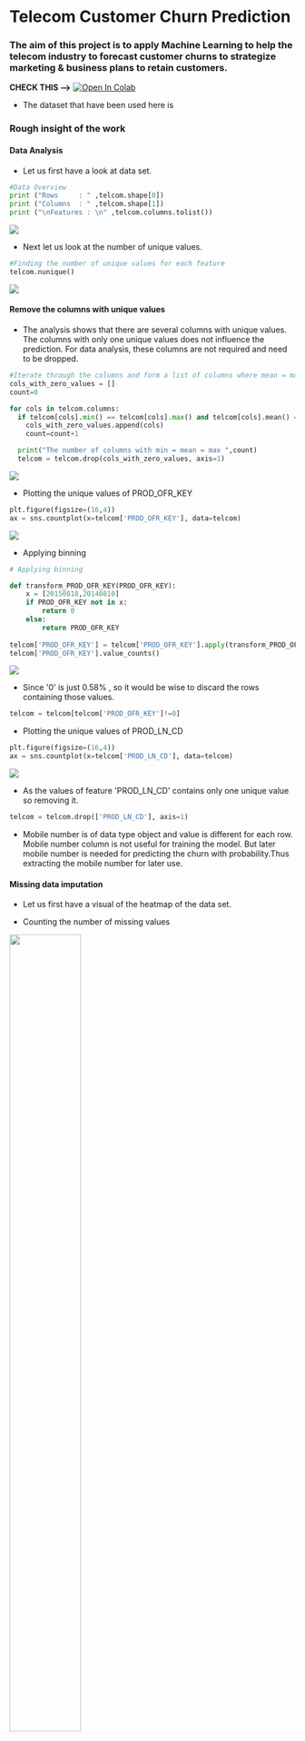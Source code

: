 # Telecom Customer Churn Prediction

### The aim of this project is to apply Machine Learning to help the telecom industry to forecast customer churns to strategize marketing & business plans to retain customers.


**CHECK THIS -->** [![Open In Colab](https://colab.research.google.com/assets/colab-badge.svg)](https://colab.research.google.com/github/Sirsho1997/Telecom_Customer_Churn_Prediction/blob/main/Telecom_Customer_Churn_Prediction.ipynb)





- The dataset that have been used here is 




 ### Rough insight of the work
 
 #### Data Analysis
 
- Let us first have a look at data set.

```python
#Data Overview
print ("Rows     : " ,telcom.shape[0])
print ("Columns  : " ,telcom.shape[1])
print ("\nFeatures : \n" ,telcom.columns.tolist())
```

<img src="https://github.com/Sirsho1997/Telecom_Customer_Churn_Prediction/blob/main/image/telecomoverview.png" />

- Next let us look at the number of unique values.

```python
#Finding the number of unique values for each feature
telcom.nunique()
```

<img src="https://github.com/Sirsho1997/Telecom_Customer_Churn_Prediction/blob/main/image/unique.png" />


#### Remove the columns with unique values

- The analysis shows that there are several columns with unique values. The columns with only one unique values does not influence the prediction. For data analysis, these columns are not required and need to be dropped.


```python
#Iterate through the columns and form a list of columns where mean = max = min and std = 0
cols_with_zero_values = []
count=0

for cols in telcom.columns:
  if telcom[cols].min() == telcom[cols].max() and telcom[cols].mean() == telcom[cols].max() and telcom[cols].std() == 0:
    cols_with_zero_values.append(cols)
    count=count+1

  print("The number of columns with min = mean = max ",count)
  telcom = telcom.drop(cols_with_zero_values, axis=1)
```
<img src="https://github.com/Sirsho1997/Telecom_Customer_Churn_Prediction/blob/main/image/removeunique.png"  />

- Plotting the unique values of PROD_OFR_KEY
```python
plt.figure(figsize=(16,4))
ax = sns.countplot(x=telcom['PROD_OFR_KEY'], data=telcom)
```
<img src="https://github.com/Sirsho1997/Telecom_Customer_Churn_Prediction/blob/main/image/PROD_OFR_KEY.png" />

- Applying binning
```python
# Applying binning

def transform_PROD_OFR_KEY(PROD_OFR_KEY):
    x = [20150818,20140810]
    if PROD_OFR_KEY not in x:
        return 0
    else:
        return PROD_OFR_KEY
    
telcom['PROD_OFR_KEY'] = telcom['PROD_OFR_KEY'].apply(transform_PROD_OFR_KEY)
telcom['PROD_OFR_KEY'].value_counts()
```
<img src="https://github.com/Sirsho1997/Telecom_Customer_Churn_Prediction/blob/main/image/binning.png" />

- Since '0' is just 0.58% , so it would be wise to discard the rows containing those values.

```python
telcom = telcom[telcom['PROD_OFR_KEY']!=0]
```

- Plotting the unique values of PROD_LN_CD
```python
plt.figure(figsize=(16,4))
ax = sns.countplot(x=telcom['PROD_LN_CD'], data=telcom)
```
<img src="https://github.com/Sirsho1997/Telecom_Customer_Churn_Prediction/blob/main/image/PROD_LN_CD.png" />

- As the values of feature 'PROD_LN_CD' contains only one unique value so removing it.

```python
telcom = telcom.drop(['PROD_LN_CD'], axis=1)
```
- Mobile number is of data type object and value is different for each row. Mobile number column is not useful for training the model. But later mobile number is needed for predicting the churn with probability.Thus extracting the mobile number for later use.


#### Missing data imputation

- Let us first have a visual of the heatmap of the data set.

- Counting the number of missing values 
<img src="https://github.com/Sirsho1997/Telecom_Customer_Churn_Prediction/blob/main/image/heatmap.png" width="50%" height="60%" />

```python
#Printing the count of missing values from each of the columns in the DataFrame

for col in telcom.columns:
    if telcom[col].isna().sum() > 0:
        print(col,'=>',telcom[col].isna().sum())
```

<img src="https://github.com/Sirsho1997/Telecom_Customer_Churn_Prediction/blob/main/image/missingvalues.png" />

- If we look at the rows where TOT_DAYS_ACTVTY and TOT_DAYS_OUTGOING_ACTVTY is NaN, then we find that all the other column values are same, thus discarding those rows.

- Plotting the distplot for DAYS_BFR_FIRST_RCHRG.

<img src="https://github.com/Sirsho1997/Telecom_Customer_Churn_Prediction/blob/main/image/distplot.png" width="50%" height="60%" />

- Performs Random Inputation followed by Regression Imputation to impute the missing values for DAYS_BFR_FIRST_RCHRG.

#### Checking for Correlation

- Let us look at at the scatter plot between TOT_CALL_CNT_LAST_MO and TOT_CALL_CNT_LAST_3MO.

<img src="https://github.com/Sirsho1997/Telecom_Customer_Churn_Prediction/blob/main/image/scatterTOT_CALL.png" width="50%" height="60%" />

The above analysis indicates that there is a strong positive correlation between the TOT_CALL_CNT_LAST_MO and TOT_CALL_CNT_LAST_3MO. Last 3 months data is linear aggregation of last one month and the data is contained in it. In view of this we can drop the column "Total number of calls made in last month. i.e Column titled'TOT_CALL_CNT_LAST_MO'.

- Now let us look at at the scatter plot between TOT_TALK_DRTN_LAST_MO and TOT_TALK_DRTN_LAST_3MO.

<img src="https://github.com/Sirsho1997/Telecom_Customer_Churn_Prediction/blob/main/image/scatterTOT_TALK_DRTN_LAST_3MO.png" width="50%" height="60%" />

The above analysis indicates that there is a strong positive correlation between the TOT_TALK_DRTN_LAST_MO and TOT_TALK_DRTN_LAST_3MO. Last 3 months data is linear aggregation of last one month and the data is contained in it. In view of this we can drop the column "Total number of calls made in last month. i.e Column titled'TOT_TALK_DRTN_LAST_MO'.

- Following in this pattern , we remove all correlation among data points.

#### Checking for Skewness in the Data Set

- The columns which are left skewed data are transformed using square() function.
- The columns which are right skewed are transformed using sqrt() function.
- Performing Normalization.


#### Fitting Model

##### Logistic Regression
<img src="https://github.com/Sirsho1997/Telecom_Customer_Churn_Prediction/blob/main/image/LR.png"  />

##### KNN 
<img src="https://github.com/Sirsho1997/Telecom_Customer_Churn_Prediction/blob/main/image/KNN.png"  />

##### Decision Tree
<img src="https://github.com/Sirsho1997/Telecom_Customer_Churn_Prediction/blob/main/image/DT.png"  />

##### Random Forest
<img src="https://github.com/Sirsho1997/Telecom_Customer_Churn_Prediction/blob/main/image/RF.png"  />


Contributor - 
- [Sirshendu Ganguly](https://www.linkedin.com/in/sirshendu-ganguly/)  [![Github](https://github.com/Sirsho1997/Book-Genre-Prediction-using-Book-Summary/blob/master/data_readme/github.png)](https://github.com/Sirsho1997)

